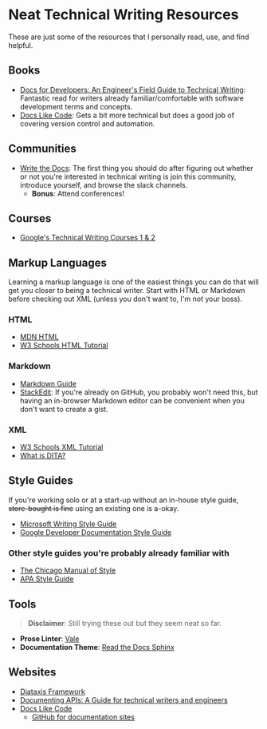 # Neat Technical Writing Resources

These are just some of the resources that I personally read, use, and find helpful. 

## Books
* [Docs for Developers: An Engineer's Field Guide to Technical Writing](https://www.oreilly.com/library/view/docs-for-developers/9781484272176/): Fantastic read for writers already familiar/comfortable with software development terms and concepts. 
* [Docs Like Code](https://www.docslikecode.com/): Gets a bit more technical but does a good job of covering version control and automation.


## Communities 
* [Write the Docs](https://www.writethedocs.org/): The first thing you should do after figuring out whether or not you're interested in technical writing is join this community, introduce yourself, and browse the slack channels. 
  * **Bonus**: Attend conferences! 

## Courses
* [Google's Technical Writing Courses 1 & 2](https://developers.google.com/tech-writing)

## Markup Languages
Learning a markup language is one of the easiest things you can do that will get you closer to being a technical writer. Start with HTML or Markdown before checking out XML (unless you don't want to, I'm not your boss). 

### HTML
* [MDN HTML](https://developer.mozilla.org/en-US/docs/Web/HTML)
* [W3 Schools HTML Tutorial](https://www.w3schools.com/html/)

### Markdown
* [Markdown Guide](https://www.markdownguide.org/)
* [StackEdit](https://stackedit.io/): If you're already on GitHub, you probably won't need this, but having an in-browser Markdown editor can be convenient when you don't want to create a gist. 

### XML
* [W3 Schools XML Tutorial](https://www.w3schools.com/xml/)
* [What is DITA?](https://www.xml.com/articles/2017/01/19/what-dita/)

## Style Guides
If you're working solo or at a start-up without an in-house style guide, ~~store-bought is fine~~ using an existing one is a-okay.  
* [Microsoft Writing Style Guide](https://learn.microsoft.com/en-us/style-guide/welcome/)
* [Google Developer Documentation Style Guide](https://developers.google.com/style)

### Other style guides you're probably already familiar with
* [The Chicago Manual of Style](https://www.chicagomanualofstyle.org/tools_citationguide.html)
* [APA Style Guide](https://apastyle.apa.org/)

## Tools 
> **Disclaimer**: Still trying these out but they seem neat so far. 
* **Prose Linter**: [Vale](https://vale.sh/) 
* **Documentation Theme**: [Read the Docs Sphinx](https://sphinx-rtd-theme.readthedocs.io/en/stable/demo/structure.html)

## Websites
* [Diataxis Framework](https://diataxis.fr/)
* [Documenting APIs: A Guide for technical writers and engineers](https://idratherbewriting.com/learnapidoc/)
* [Docs Like Code](https://www.docslikecode.com/learn/)
   * [GitHub for documentation sites](https://www.docslikecode.com/learn/00-github-for-docs-files/)
